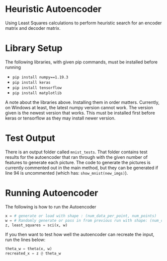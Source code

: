 # Heuristic Autoencoder
Using Least Squares calculations to perform heuristic search for an encoder matrix and decoder matrix.

# Library Setup
The following libraries, with given pip commands, must be installed before running
* ``pip install numpy==1.19.3``
* ``pip install keras``
* ``pip install tensorflow``
* ``pip install matplotlib``

A note about the libraries above. Installing them in order matters. Currently, on Windows at least,
the latest numpy version cannot work. The version given is the newest version that works. This must be 
installed first before keras or tensorflow as they may install newer version.

# Test Output
There is an output folder called ``mnist_tests``. That folder contains test results for the autoencoder 
that ran through with the given number of features to generate each picture. The code to generate the pictures
is currently commented out in the main method, but they can be generated if line 94 is 
uncommented (which has: ``show_mnist(new_imgs)``).

# Running Autoencoder
The following is how to run the Autoencoder
```python
x = # generate or load with shape : (num_data_per_point, num_points)
w = # Randomly generate or pass in from previous run with shape: (num_data_per_point, num_features))
z, least_squares = sci(x, w)
```

If you then want to test how well the autoencoder can recreate the input, run the lines below:
```python
theta_w = theta(x, w)
recreated_x = z @ theta_w
```